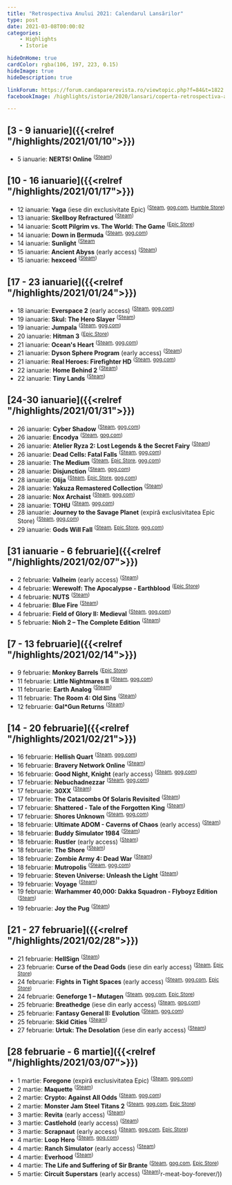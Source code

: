 ```yaml
---
title: "Retrospectiva Anului 2021: Calendarul Lansărilor"
type: post
date: 2021-03-08T00:00:02
categories:
    - Highlights
    - Istorie

hideOnHome: true
cardColor: rgba(106, 197, 223, 0.15)
hideImage: true
hideDescription: true

linkForum: https://forum.candaparerevista.ro/viewtopic.php?f=84&t=1822
facebookImage: /highlights/istorie/2020/lansari/coperta-retrospectiva-anului-2020-lansari.jpg

---
```


## [3 - 9 ianuarie]({{<relref "/highlights/2021/01/10">}})
* 5 ianuarie: **NERTS! Online** <sup>([Steam](https://store.steampowered.com/app/1131190/NERTS_Online/))</sup>
## [10 - 16 ianuarie]({{<relref "/highlights/2021/01/17">}})
* 12 ianuarie: **Yaga** (iese din exclusivitate Epic) <sup>([Steam](https://store.steampowered.com/app/888530/Yaga/), [gog.com](https://www.gog.com/game/yaga), [Humble Store](https://www.humblebundle.com/store/yaga))</sup>
* 13 ianuarie: **Skellboy Refractured** <sup>([Steam](https://store.steampowered.com/app/1096100/Skellboy_Refractured/))</sup>
* 14 ianuarie: **Scott Pilgrim vs. The World: The Game** <sup>([Epic Store](https://www.epicgames.com/store/en-US/product/scott-pilgrim-vs-the-world-the-game/))</sup>
* 14 ianuarie: **Down in Bermuda** <sup>([Steam](https://store.steampowered.com/app/1107300/Down_in_Bermuda/), [gog.com](https://www.gog.com/game/down_in_bermuda))</sup>
* 14 ianuarie: **Sunlight** <sup>([Steam](https://store.steampowered.com/app/1451120/Sunlight/)
* 15 ianuarie: **Ancient Abyss** (early access) <sup>([Steam](https://store.steampowered.com/app/973450/Ancient_Abyss/))</sup>
* 15 ianuarie: **hexceed** <sup>([Steam](https://store.steampowered.com/app/1463920/hexceed/))</sup>
## [17 - 23 ianuarie]({{<relref "/highlights/2021/01/24">}})
* 18 ianuarie: **Everspace 2** (early access) <sup>([Steam](https://store.steampowered.com/app/1128920/EVERSPACE_2/), [gog.com](https://www.gog.com/game/everspace_2))</sup>
* 19 ianuarie: **Skul: The Hero Slayer** <sup>([Steam](https://store.steampowered.com/app/1147560/Skul_The_Hero_Slayer/))</sup>
* 19 ianuarie: **Jumpala** <sup>([Steam](https://store.steampowered.com/app/1278190/Jumpala/), [gog.com](https://www.gog.com/game/jumpala))</sup>
* 20 ianuarie: **Hitman 3** <sup>([Epic Store](https://www.epicgames.com/store/en-US/product/hitman-3))</sup>
* 21 ianuarie: **Ocean's Heart** <sup>([Steam](https://store.steampowered.com/app/1393750/Oceans_Heart/), [gog.com](https://www.gog.com/game/oceans_heart))</sup>
* 21 ianuarie: **Dyson Sphere Program** (early access) <sup>([Steam](https://store.steampowered.com/app/1366540/Dyson_Sphere_Program/))</sup>
* 21 ianuarie: **Real Heroes: Firefighter HD** <sup>([Steam](https://store.steampowered.com/app/1333700/Real_Heroes_Firefighter_HD/), [gog.com](https://www.gog.com/game/real_heroes_firefighter))</sup>
* 22 ianuarie: **Home Behind 2** <sup>([Steam](https://store.steampowered.com/app/1220010/Home_Behind_2/))</sup>
* 22 ianuarie: **Tiny Lands** <sup>([Steam](https://store.steampowered.com/app/1354910/Tiny_Lands/))</sup>
## [24-30 ianuarie]({{<relref "/highlights/2021/01/31">}})
* 26 ianuarie: **Cyber Shadow** <sup>([Steam](https://store.steampowered.com/app/861250/Cyber_Shadow/), [gog.com](https://www.gog.com/game/cyber_shadow))</sup>
* 26 ianuarie: **Encodya** <sup>([Steam](https://store.steampowered.com/app/1137450/ENCODYA/), [gog.com](https://www.gog.com/game/encodya))</sup>
* 26 ianuarie: **Atelier Ryza 2: Lost Legends & the Secret Fairy** <sup>([Steam](https://store.steampowered.com/app/1257290/Atelier_Ryza_2_Lost_Legends__the_Secret_Fairy/))</sup>
* 26 ianuarie: **Dead Cells: Fatal Falls** <sup>([Steam](https://store.steampowered.com/app/1451460/Dead_Cells_Fatal_Falls/), [gog.com](https://www.gog.com/game/dead_cells_fatal_falls))</sup>
* 28 ianuarie: **The Medium** <sup>([Steam](https://store.steampowered.com/app/1293160/The_Medium/), [Epic Store](https://www.epicgames.com/store/en-US/product/the-medium/), [gog.com](https://www.gog.com/game/the_medium))</sup>
* 28 ianuarie: **Disjunction** <sup>([Steam](https://store.steampowered.com/app/979310/Disjunction/), [gog.com](https://www.gog.com/game/disjunction))</sup>
* 28 ianuarie: **Olija** <sup>([Steam](https://store.steampowered.com/app/1297330/Olija/), [Epic Store](https://www.epicgames.com/store/en-US/product/olija), [gog.com](https://www.gog.com/game/olija_copy3))</sup>
* 28 ianuarie: **Yakuza Remastered Collection** <sup>([Steam](https://store.steampowered.com/bundle/18730/Yakuza_Remastered_Collection/))</sup>
* 28 ianuarie: **Nox Archaist** <sup>([Steam](https://store.steampowered.com/app/1509080/Nox_Archaist/), [gog.com](https://www.gog.com/game/nox_archaist))</sup>
* 28 ianuarie: **TOHU** <sup>([Steam](https://store.steampowered.com/app/1075200/TOHU/), [gog.com](https://www.gog.com/game/tohu))</sup>
* 28 ianuarie: **Journey to the Savage Planet** (expiră exclusivitatea Epic Store) <sup>([Steam](https://store.steampowered.com/app/973810/Journey_To_The_Savage_Planet/), [gog.com](https://www.gog.com/game/journey_to_the_savage_planet))</sup>
* 29 ianuarie: **Gods Will Fall** <sup>([Steam](https://store.steampowered.com/app/1243690/Gods_Will_Fall/), [Epic Store](https://www.epicgames.com/store/en-US/product/gods-will-fall/), [gog.com](https://www.gog.com/game/gods_will_fall_valiant_edition))</sup>
## [31 ianuarie - 6 februarie]({{<relref "/highlights/2021/02/07">}})
* 2 februarie: **Valheim** (early access) <sup>([Steam](https://store.steampowered.com/app/892970/Valheim/))</sup>
* 4 februarie: **Werewolf: The Apocalypse - Earthblood** <sup>([Epic Store](https://www.epicgames.com/store/en-US/product/werewolf-the-apocalypse-earthblood/))</sup>
* 4 februarie: **NUTS** <sup>([Steam](https://store.steampowered.com/app/768450/NUTS/))</sup>
* 4 februarie: **Blue Fire** <sup>([Steam](https://store.steampowered.com/app/1220150/Blue_Fire/))</sup>
* 4 februarie: **Field of Glory II: Medieval** <sup>([Steam](https://store.steampowered.com/app/1368870/Field_of_Glory_II_Medieval/), [gog.com](https://www.gog.com/game/field_of_glory_ii_medieval))</sup>
* 5 februarie: **Nioh 2 – The Complete Edition** <sup>([Steam](https://store.steampowered.com/app/1325200/Nioh_2__The_Complete_Edition/))</sup>
## [7 - 13 februarie]({{<relref "/highlights/2021/02/14">}})
* 9 februarie: **Monkey Barrels** <sup>([Epic Store](https://www.epicgames.com/store/en-US/product/monkey-barrels/))</sup>
* 11 februarie: **Little Nightmares II** <sup>([Steam](https://store.steampowered.com/app/860510/Little_Nightmares_II/), [gog.com](https://www.gog.com/game/little_nightmares_ii))</sup>
* 11 februarie: **Earth Analog** <sup>([Steam](https://store.steampowered.com/app/1203470/Earth_Analog/))</sup>
* 11 februarie: **The Room 4: Old Sins** <sup>([Steam](https://store.steampowered.com/app/1361320/The_Room_4_Old_Sins/))</sup>
* 12 februarie: **Gal*Gun Returns** <sup>([Steam](https://store.steampowered.com/app/1425730/GalGun_Returns))</sup>
## [14 - 20 februarie]({{<relref "/highlights/2021/02/21">}})
* 16 februarie: **Hellish Quart** <sup>([Steam](https://store.steampowered.com/app/1000360/Hellish_Quart/), [gog.com](https://www.gog.com/game/hellish_quart))</sup>
* 16 februarie: **Bravery Network Online** <sup>([Steam](https://store.steampowered.com/app/1027120/Bravery_Network_Online/))</sup>
* 16 februarie: **Good Night, Knight** (early access) <sup>([Steam](https://store.steampowered.com/app/1133050/Good_Night_Knight/), [gog.com](https://www.gog.com/game/good_night_knight))</sup>
* 17 februarie: **Nebuchadnezzar** <sup>([Steam](https://store.steampowered.com/app/1157220/Nebuchadnezzar/), [gog.com](https://www.gog.com/game/nebuchadnezzar))</sup>
* 17 februarie: **30XX** <sup>([Steam](https://store.steampowered.com/app/1029210/30XX/))</sup>
* 17 februarie: **The Catacombs Of Solaris Revisited** <sup>([Steam](https://store.steampowered.com/app/1532250/The_Catacombs_of_Solaris_Revisited/))</sup>
* 17 februarie: **Shattered - Tale of the Forgotten King** <sup>([Steam](https://store.steampowered.com/app/1045180/Shattered__Tale_of_the_Forgotten_King/))</sup>
* 17 februarie: **Shores Unknown** <sup>([Steam](https://store.steampowered.com/app/899460/Shores_Unknown/), [gog.com](https://www.gog.com/game/shores_unknown))</sup>
* 18 februarie: **Ultimate ADOM - Caverns of Chaos** (early access) <sup>([Steam](https://store.steampowered.com/app/1266820/Ultimate_ADOM__Caverns_of_Chaos/))</sup>
* 18 februarie: **Buddy Simulator 1984** <sup>([Steam](https://store.steampowered.com/app/1269950/Buddy_Simulator_1984/))</sup>
* 18 februarie: **Rustler** (early access) <sup>([Steam](https://store.steampowered.com/app/844260/Rustler/))</sup>
* 18 februarie: **The Shore** <sup>([Steam](https://store.steampowered.com/app/1297300/The_Shore/))</sup>
* 18 februarie: **Zombie Army 4: Dead War** <sup>([Steam](https://store.steampowered.com/app/694280/Zombie_Army_4_Dead_War/))</sup>
* 18 februarie: **Mutropolis** <sup>([Steam](https://store.steampowered.com/app/1037120/Mutropolis/), [gog.com](https://www.gog.com/game/mutropolis))</sup>
* 19 februarie: **Steven Universe: Unleash the Light** <sup>([Steam](https://store.steampowered.com/app/1379560/Steven_Universe_Unleash_the_Light/))</sup>
* 19 februarie: **Voyage** <sup>([Steam](https://store.steampowered.com/app/1051950/Voyage/))</sup>
* 19 februarie: **Warhammer 40,000: Dakka Squadron - Flyboyz Edition** <sup>([Steam](https://store.steampowered.com/app/1253190/Warhammer_40000_Dakka_Squadron__Flyboyz_Edition/))</sup>
* 19 februarie: **Joy the Pug** <sup>([Steam](https://store.steampowered.com/app/1387300/Joy_the_Pug/))</sup>
## [21 - 27 februarie]({{<relref "/highlights/2021/02/28">}})
* 21 februarie: **HellSign** <sup>([Steam](https://store.steampowered.com/app/606500/HellSign/))</sup>
* 23 februarie: **Curse of the Dead Gods** (iese din early access) <sup>([Steam](https://store.steampowered.com/app/1123770/Curse_of_the_Dead_Gods/), [Epic Store](https://www.epicgames.com/store/en-US/product/curse-of-the-dead-gods/))</sup>
* 24 februarie: **Fights in Tight Spaces** (early access) <sup>([Steam](https://store.steampowered.com/app/1265820/Fights_in_Tight_Spaces/), [gog.com](https://www.gog.com/game/fights_in_tight_spaces), [Epic Store](https://www.epicgames.com/store/en-US/product/fights-in-tight-spaces/))</sup>
* 24 februarie: **Geneforge 1 – Mutagen** <sup>([Steam](https://store.steampowered.com/app/1424710/Geneforge_1__Mutagen/), [gog.com](https://www.gog.com/game/geneforge_1_mutagen), [Epic Store](https://www.epicgames.com/store/en-US/product/geneforge-1-mutagen/))</sup>
* 25 februarie: **Breathedge** (iese din early access) <sup>([Steam](https://store.steampowered.com/app/738520/Breathedge/), [gog.com](https://www.gog.com/game/breathedge))</sup>
* 25 februarie: **Fantasy General II: Evolution** <sup>([Steam](https://store.steampowered.com/app/1401480/Fantasy_General_II_Evolution/), [gog.com](https://www.gog.com/game/fantasy_general_ii_evolution))</sup>
* 25 februarie: **Skid Cities** <sup>([Steam](https://store.steampowered.com/app/1242630/Skid_Cities/))</sup>
* 27 februarie: **Urtuk: The Desolation** (iese din early access) <sup>([Steam](https://store.steampowered.com/app/1181830/Urtuk_The_Desolation/))</sup>
## [28 februarie - 6 martie]({{<relref "/highlights/2021/03/07">}})
* 1 martie: **Foregone** (expiră exclusivitatea Epic) <sup>([Steam](https://store.steampowered.com/app/1000760/Foregone/), [gog.com](https://www.gog.com/game/foregone))</sup>
* 2 martie: **Maquette** <sup>([Steam](https://store.steampowered.com/app/762840/Maquette/))</sup>
* 2 martie: **Crypto: Against All Odds** <sup>([Steam](https://store.steampowered.com/app/1200900/Crypto_Against_All_Odds__Tower_Defense/), [gog.com](https://www.gog.com/game/crypto_against_all_odds))</sup>
* 2 martie: **Monster Jam Steel Titans 2** <sup>([Steam](https://store.steampowered.com/app/1205480/Monster_Jam_Steel_Titans_2/), [gog.com](https://www.gog.com/game/monster_jam_steel_titans_2), [Epic Store](https://www.epicgames.com/store/en-US/p/monster-jam-steel-titans-2))</sup>
* 3 martie: **Revita** (early access) <sup>([Steam](https://store.steampowered.com/app/1175460/Revita/))</sup>
* 3 martie: **Castlehold** (early access) <sup>([Steam](https://store.steampowered.com/app/1425410/Castlehold/))</sup>
* 3 martie: **Scrapnaut** (early access) <sup>([Steam](https://store.steampowered.com/app/1323900/Scrapnaut/), [gog.com](https://www.gog.com/game/scrapnaut), [Epic Store](https://www.epicgames.com/store/en-US/p/scrapnaut))</sup>
* 4 martie: **Loop Hero** <sup>([Steam](https://store.steampowered.com/app/1282730/Loop_Hero/), [gog.com](https://www.gog.com/game/loop_hero))</sup>
* 4 martie: **Ranch Simulator** (early access) <sup>([Steam](https://store.steampowered.com/app/1119730/Ranch_Simulator__The_Realistic_Multiplayer_Agriculture_Management_Sandbox_Farm_Harvest_Hunt__Build/))</sup>
* 4 martie: **Everhood** <sup>([Steam](https://store.steampowered.com/app/1229380/Everhood/))</sup>
* 4 martie: **The Life and Suffering of Sir Brante** <sup>([Steam](https://store.steampowered.com/app/1272160/The_Life_and_Suffering_of_Sir_Brante/), [gog.com](https://www.gog.com/game/the_life_and_suffering_of_sir_brante), [Epic Store](https://www.epicgames.com/store/en-US/p/the-life-and-suffering-of-sir-brante))</sup>
* 5 martie: **Circuit Superstars**  (early access) <sup>([Steam](https://store.steampowered.com/app/1097130/Circuit_Superstars/))</sup>r-meat-boy-forever/))</sup>
